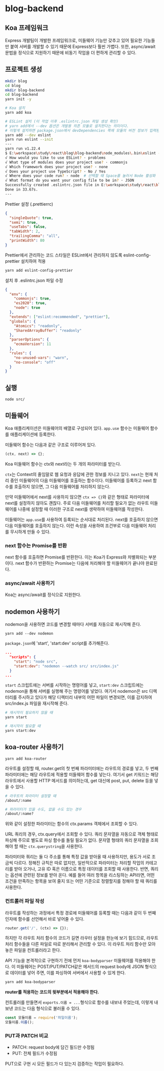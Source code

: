 # blog-backend

## Koa 프레임워크

Express 개발팀이 개발한 프레임워크로, 미들웨어 기능만 갖추고 있어 필요한 기능들만 붙여 서버를 개발할 수 있기 때문에 Express보다 훨씬 가볍다. 또한, async/await 문법을 정식으로 지원하기 때문에 비동기 작업을 더 편하게 관리할 수 있다.

## 프로젝트 생성

```bash
mkdir blog
cd blog
mkdir blog-backend
cd blog-backend
yarn init -y

# Koa 설치
yarn add koa

# ESLint 설치 (이 작업 이후 .eslintrc.json 파일 생성 확인)
# yarn add에서 --dev 옵션은 개발용 의존 모듈로 설치한다는 의미이다.
# 이렇게 설치하면 package.json에서 devDependencies 쪽에 모듈의 버전 정보가 입력된다.
yarn add --dev eslint
yarn run eslint --init
---
yarn run v1.22.4
$ E:\workspace\study\react\blog\blog-backend\node_modules\.bin\eslint --init
√ How would you like to use ESLint? · problems
√ What type of modules does your project use? · commonjs
√ Which framework does your project use? · none
√ Does your project use TypeScript? · No / Yes
√ Where does your code run? · node  # 선택할 때 Space를 눌러서 Node 활성화
√ What format do you want your config file to be in? · JSON
Successfully created .eslintrc.json file in E:\workspace\study\react\blog\blog-backend
Done in 33.67s.
---
```

Prettier 설정 (.prettierrc)

```json
{
  "singleQuote": true,
  "semi": true,
  "useTabs": false,
  "tabWidth": 2,
  "trailingComma": "all",
  "printWidth": 80
}
```

Prettier에서 관리하는 코드 스타일은 ESLint에서 관리하지 않도록 eslint-config-prettier 설치하여 적용

```bash
yarn add eslint-config-prettier
```

설치 후 .eslintrc.json 파일 수정

```json
{
  "env": {
    "commonjs": true,
    "es2020": true,
    "node": true
  },
  "extends": ["eslint:recommended", "prettier"],
  "globals": {
    "Atomics": "readonly",
    "SharedArrayBuffer": "readonly"
  },
  "parserOptions": {
    "ecmaVersion": 11
  },
  "rules": {
    "no-unused-vars": "warn",
    "no-console": "off"
  }
}
```

## 실행

```
node src/
```

## 미들웨어

Koa 애플리케이션은 미들웨어의 배열로 구성되어 있다. `app.use` 함수는 미들웨어 함수를 애플리케이션에 등록한다.

미들웨어 함수는 다음과 같은 구조로 이루어져 있다.

```javascript
(ctx, next) => {};
```

Koa 미들웨어 함수는 ctx와 next라는 두 개의 파라미터를 받는다.

`ctx`는 Context의 줄임말로 웹 요청과 응답에 관한 정보를 지니고 있다. `next`는 현재 처리 중인 미들웨어의 다음 미들웨어를 호출하는 함수이다. 미들웨어를 등록하고 next 함수를 호출하지 않으면, 그 다음 미들웨어를 처리하지 않는다.

만약 미들웨어에서 next를 사용하지 않으면 `ctx => {}`와 같은 형태로 파라미터에 next를 설정하지 않아도 괜찮다. 주로 다음 미들웨어를 처리할 필요가 없는 라우트 미들웨어를 나중에 설정할 때 이러한 구조로 next를 생략하여 미들웨어를 작성한다.

미들웨어는 `app.use`를 사용하여 등록되는 순서대로 처리된다. next를 호출하지 않으면 다음 미들웨어를 호출하지 않는다. 이런 속성을 사용하여 조건부로 다음 미들웨어 처리를 무시하게 만들 수 있다.

### next 함수는 Promise를 반환

next 함수를 호출하면 Promise를 반환한다. 이는 Koa가 Express와 차별화되는 부분이다. next 함수가 반환하는 Promise는 다음에 처리해야 할 미들웨어가 끝나야 완료된다.

### async/await 사용하기

Koa는 async/await를 정식으로 지원한다.

## nodemon 사용하기

nodemon을 사용하면 코드를 변경할 때마다 서버를 자동으로 재시작해 준다.

```
yarn add --dev nodemon
```

`package.json`에 'start', 'start:dev' script를 추가해준다.

```json
...
  "scripts": {
    "start": "node src",
    "start:dev": "nodemon --watch src/ src/index.js"
  }
...
```

`start` 스크립트에는 서버를 시작하는 명령어를 넣고, `start:dev` 스크립트에는 nodemon을 통해 서버를 실행해 주는 명령어를 넣었다. 여기서 nodemon은 src 디렉터리를 주시하고 있다가 해당 디렉터리 내부의 어떤 파일이 변경되면, 이를 감지하여 src/index.js 파일을 재시작해 준다.

```bash
# 재시작이 필요하지 않을 때
yarn start

# 재시작이 필요할 때
yarn start:dev
```

## koa-router 사용하기

```
yarn add koa-router
```

라우트를 설정할 때, router.get의 첫 번째 파라미터에는 라우트의 경로를 넣고, 두 번째 파라미터에는 해당 라우트에 적용할 미들웨어 함수를 넣는다. 여기서 get 키워드는 해당 라우트에서 사용할 HTTP 메서드를 의미하는데, get 대신에 post, put, delete 등을 넣을 수 있다.

```bash
# 라우트의 파라미터 설정할 때
/about/:name

# 파라미터가 있을 수도, 없을 수도 있는 경우
/about/:name?
```

위와 같이 설정한 파라미터는 함수의 ctx.params 객체에서 조회할 수 있다.

URL 쿼리의 경우, ctx.query에서 조회할 수 있다. 쿼리 문자열을 자동으로 객체 형태로 파싱해 주므로 별도로 파싱 함수를 돌릴 필요가 없다. 문자열 형태의 쿼리 문자열을 조회해야 할 때는 `ctx.querystring`을 사용한다.

파라미터와 쿼리는 둘 다 주소를 통해 특정 값을 받아올 때 사용하지만, 용도가 서로 조금씩 다르다. 정해진 규칙은 따로 없지만, 일반적으로 파라미터는 처리할 작업의 카테고리를 받아 오거나, 고유 ID 혹은 이름으로 특정 데이터를 조회할 때 사용한다. 반면, 쿼리는 옵션에 관련된 정보를 받아 온다. 예를 들어 여러 항목을 리스팅하는 API라면, 어떤 조건을 만족하는 항목을 보여 줄지 또는 어떤 기준으로 정렬할지를 정해야 할 때 쿼리를 사용한다.

### 컨트롤러 파일 작성

라우트를 작성하는 과정에서 특정 경로에 미들웨어를 등록할 때는 다음과 같이 두 번째 인자에 함수를 선언해서 바로 넣어줄 수 있다.

```javascript
router.get('/', (ctx) => {});
```

하지만 각 라우트 처리 함수의 코드가 길면 라우터 설정을 한눈에 보기 힘드므로, 라우트 처리 함수들을 다른 파일로 따로 분리해서 관리할 수 있다. 이 라우트 처리 함수만 모아놓은 파일을 컨트롤러라고 한다.

API 기능을 본격적으로 구현하기 전에 먼저 `koa-bodyparser` 미들웨어를 적용해야 한다. 이 미들웨어는 POST/PUT/PATCH같은 메서드의 request body에 JSON 형식으로 데이터를 넣어 주면, 이를 파싱하여 서버에서 사용할 수 있게 한다.

```bash
yarn add koa-bodyparser
```

**router를 적용하는 코드의 윗부분에서 적용해야 한다.**

컨트롤러를 만들면서 `exports.이름 = ...`형식으로 함수를 내보내 주었는데, 이렇게 내보낸 코드는 다음 형식으로 불러올 수 있다.

```javascript
const 모듈이름 = require('파일이름');
모듈이름.이름();
```

### PUT과 PATCH 비교

- PATCH: request body에 담긴 필드만 수정됨
- PUT: 전체 필드가 수정됨

PUT으로 구현 시 모든 필드가 다 있는지 검증하는 작업이 필요하다.
